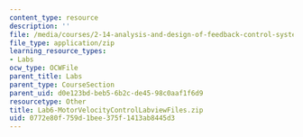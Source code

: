 ```yaml
---
content_type: resource
description: ''
file: /media/courses/2-14-analysis-and-design-of-feedback-control-systems-spring-2014/0772e80f759d1bee375f1413ab8445d3_Lab6-MotorVelocityControlLabviewFiles.zip
file_type: application/zip
learning_resource_types:
- Labs
ocw_type: OCWFile
parent_title: Labs
parent_type: CourseSection
parent_uid: d0e123bd-beb5-6b2c-de45-98c0aaf1f6d9
resourcetype: Other
title: Lab6-MotorVelocityControlLabviewFiles.zip
uid: 0772e80f-759d-1bee-375f-1413ab8445d3
---
```

